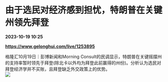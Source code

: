 # 由于选民对经济感到担忧，特朗普在关键州领先拜登

**2023-10-19 10:25**

**https://www.gelonghui.com/live/1253895**

格隆汇10月19日｜彭博新闻和Morning Consult的民调显示，特朗普在关键摇摆州的支持率暂时领先于拜登(除北卡以外均为拜登此前赢得的州份)。分析认为选民对拜登经济学并不买账，且拜登缺乏外交政策上的优势。  
![](https://img3.gelonghui.com/e6d22-68c78ad4-5b39-491d-b3f1-e9019dda0664.png)